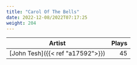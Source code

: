 ```yaml
---
title: "Carol Of The Bells"
date: 2022-12-08/2022T07:17:25
weight: 204
---
```




 Artist | Plays 
----- | -----:
[John Tesh]({{< ref "a17592">}}) | 45
